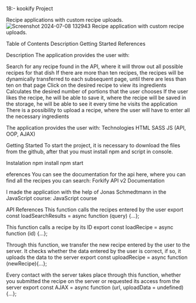 18:- kookify Project

Recipe applications with custom recipe uploads.
![Screenshot 2024-07-08 132943](https://github.com/stutik/javascript-enchances/assets/23453873/701123e9-e273-4287-a0bd-9bebdb13a6c0)
Recipe application with custom recipe uploads.

Table of Contents
Description
Getting Started
References

Description
The application provides the user with:

Search for any recipe found in the API, where it will throw out all possible recipes for that dish
If there are more than ten recipes, the recipes will be dynamically transferred to each subsequent page, until there are less than ten on that page
Click on the desired recipe to view its ingredients
Calculates the desired number of portions that the user chooses
If the user likes the recipe, he will be able to save it, where the recipe will be saved in the storage, he will be able to see it every time he visits the application
There is a possibility to upload a recipe, where the user will have to enter all the necessary ingredients

The application provides the user with:
Technologies
HTML
SASS
JS (API, OOP, AJAX)

Getting Started
To start the project, it is necessary to download the files from the github, after that you must install npm and script in console.

Instalation
npm install
npm start

eferences
You can see the documentation for the api here, where you can find all the recipes you can search: Forkify API v2 Documentation

I made the application with the help of Jonas Schmedtmann in the JavaScript course: JavaScript course

API References
This function calls the recipes entered by the user
export const loadSearchResults = async function (query) {...};

This function calls a recipe by its ID
export const loadRecipe = async function (id) {...};

Through this function, we transfer the new recipe entered by the user to the server. It checks whether the data entered by the user is correct, if so, it uploads the data to the server
export const uploadRecipe = async function (newRecipe){...};

Every contact with the server takes place through this function, whether you submitted the recipe on the server or requested its access from the server
export const AJAX = async function (url, uploadData = undefined){...};


